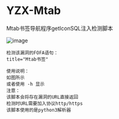 # YZX-Mtab
Mtab书签导航程序getIconSQL注入检测脚本

![image](https://github.com/user-attachments/assets/6fdfbff4-fcca-4c84-a1b8-1263a67d5b42)

```shell
检测该漏洞的FOFA语句：
title="Mtab书签"

使用说明：
如图所示
或者使用 -h 显示
注意：
该脚本会将存在漏洞的URL直接返回
检测时URL需要加入协议http/https
该脚本使用的是python3解析器
```
